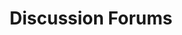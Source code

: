 ---
title: Discussion Forums
icon: fa-solid fa-comments
parent: links
order: 2
in_shortcuts: true

external_link: https://forum.jsxgraph.org/
---
